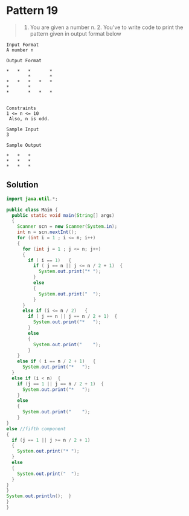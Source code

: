 # Pattern 19

> 1. You are given a number n.
>       2. You've to write code to print the pattern given in output format below
                                  
                                 
                                
                               
                               
```text                               
Input Format
A number n

Output Format

*	*	*		*	
		*		*	
*	*	*	*	*	
*		*			
*		*	*	*	


Constraints
1 <= n <= 10
 Also, n is odd.

Sample Input
3

Sample Output

*	*	*	
*	*	*	
*	*	*	
```
## Solution

```java
import java.util.*;

public class Main {
  public static void main(String[] args)
  {
    Scanner scn = new Scanner(System.in);
    int n = scn.nextInt();
    for (int i = 1 ; i <= n; i++)
    {
      for (int j = 1 ; j <= n; j++)
      {
        if ( i == 1)   {
          if ( j == n || j <= n / 2 + 1)  {
            System.out.print("*	");
          }
          else
          {
            System.out.print("	");
          }
      }
      else if (i <= n / 2)   {
        if ( j == n || j == n / 2 + 1)  {
          System.out.print("*	");
        }
        else
        {
          System.out.print("	");
        }
    }
    else if ( i == n / 2 + 1)   {
      System.out.print("*	");
  }
  else if (i < n)  {
    if (j == 1 || j == n / 2 + 1)  {
      System.out.print("*	");
    }
    else
    {
      System.out.print("	");
    }
}
else //fifth component
{
  if (j == 1 || j >= n / 2 + 1)
  {
    System.out.print("*	");
  }
  else
  {
    System.out.print("	");
  }
}
}
System.out.println();  }
}
}
```